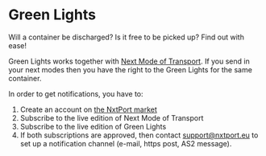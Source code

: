 # Green Lights 

Will a container be discharged? Is it free to be picked up? Find out with ease!

Green Lights works together with [Next Mode of Transport](https://github.com/NxtPort/API/tree/master/NextModeOfTransport). If you send in your next modes then you have the right to the Green Lights for the same container.

In order to get notifications, you have to:

1. Create an account on [the NxtPort market](https://www.nxtport.com/market/our-marketplace/marketplace)
2. Subscribe to the live edition of Next Mode of Transport
3. Subscribe to the live edition of Green Lights
4. If both subscriptions are approved, then contact support@nxtport.eu to set up a notification channel (e-mail, https post, AS2 message).
